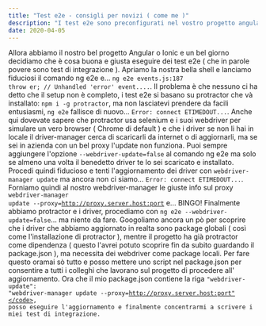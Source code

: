 ```yaml
---
title: "Test e2e - consigli per novizi ( come me )"
description: "I test e2e sono preconfigurati nel vostro progetto angular/ionc... ma funzionano?"
date: 2020-04-05
---
```


Allora abbiamo il nostro bel progetto Angular o Ionic e un bel giorno decidiamo che è cosa buona e giusta eseguire dei test e2e ( che in parole povere sono test di integrazione ). Apriamo la nostra bella shell e lanciamo fiduciosi il comando ng e2e e... <code>ng e2e events.js:187 throw er; // Unhandled 'error' event....</code>. Il problema è che nessuno ci ha detto che il setup non è completo, i test e2e si basano su protractor che và installato: <code>npm i -g protractor</code>, ma non lasciatevi prendere da facili entusiasmi, <code>ng e2e</code> fallisce di nuovo... <code>Error: connect ETIMEDOUT...</code>. Anche qui dovevate sapere che protractor usa selenium e i suoi webdriver per simulare un vero browser ( Chrome di default ) e che i driver se non li hai in locale il driver-manager cerca di scaricarli da internet o di aggiornarli, ma se sei in azienda con un bel proxy l'update non funziona. Puoi sempre aggiungere l'opzione <code>--webdriver-update=false</code> al comando ng e2e ma solo se almeno una volta il benedetto driver te lo sei scaricato e installato. Procedi quindi fiducioso e tenti l'aggiornamento dei driver con <code>webdriver-manager update</code> ma ancora non ci siamo... <code>Error: connect ETIMEDOUT...</code>. Forniamo quindi al nostro webdriver-manager le giuste info sul proxy <code>webdriver-manager update --proxy=http://proxy.server.host:port</code> e... BINGO!
Finalmente abbiamo protractor e i driver, procediamo con <code>ng e2e --webdriver-update=false</code>... ma niente da fare. Googoliamo ancora un pò per scoprire che i driver che abbiamo aggiornato in realta sono package globali ( così come l'installazione di protractor ), mentre il progetto ha già protractor come dipendenza ( questo l'avrei potuto scoprire fin da subito guardando il package.json ), ma necessita dei webdriver come package locali. Per fare questo oramai sò tutto e posso mettere uno script nel package.json per consentire a tutti i colleghi che lavorano sul progetto di procedere all' aggiornamento. Ora che il mio package.json contiene la riga <code>"webdriver-update": "webdriver-manager update --proxy=http://proxy.server.host:port"</code>, posso eseguire l'aggiornamento e finalmente concentrarmi a scrivere i miei test di integrazione.
